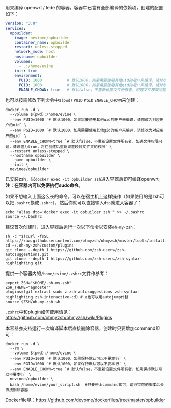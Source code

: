 用来编译 openwrt / lede 的容器，容器中已含有全部编译的依赖项，创建的配置如下：

```yaml
version: "3.8"
services:
  opbuilder:
    image: nevinee/opbuilder
    container_name: opbuilder
    restart: unless-stopped
    network_mode: host
    hostname: opbuilder
    volumes:
      - .:/home/evine
    init: true
    environment:
      PUID: 1000           # 默认1000，如果需要使用其他uid的用户来编译，请修改为对应用户的uid
      PGID: 1000           # 默认1000，如果需要使用其他gid的用户来编译，请修改为对应用户的gid
      ENABLE_CHOWN: true   # 默认false，不重新设置文件所有者，如遇文件权限问题，请设置为true，将在创建后重新设置映射文件夹的权限
```

也可以按需修改下列命令中`$(pwd)` `PUID` `PGID` `ENABLE_CHOWN`来创建：

```shell
docker run -d \
  --volume $(pwd):/home/evine \
  --env PUID=1000 `# 默认1000，如果需要使用其他uid的用户来编译，请修改为对应用户的uid` \
  --env PGID=1000 `# 默认1000，如果需要使用其他gid的用户来编译，请修改为对应用户的gid` \
  --env ENABLE_CHOWN=true `# 默认false，不重新设置文件所有者，如遇文件权限问题，请设置为true，将在创建后重新设置映射文件夹的权限` \
  --restart unless-stopped \
  --hostname opbuilder \
  --name opbuilder \
  --init \
  nevinee/opbuilder
```

已安装zsh，以`docker exec -it opbuilder zsh`进入容器后即可编译openwrt。**注：在容器内可以免密执行sudo命令。**

如果不想输入上面这么长的命令，可以在宿主机上这样操作（如果使用的是zsh可以把`.bashrc`换成`.zshrc`），然后你就可以直接输入`dto`就进入容器了：

```shell
echo "alias dto='docker exec -it opbuilder zsh'" >> ~/.bashrc
source ~/.bashrc
```

建议首次创建时，进入容器后运行一次以下命令以安装`oh-my-zsh`：

```shell
sh -c "$(curl -fsSL https://raw.githubusercontent.com/ohmyzsh/ohmyzsh/master/tools/install.sh)"
cd ~/.oh-my-zsh/custom/plugins
git clone --depth 1 https://github.com/zsh-users/zsh-autosuggestions.git
git clone --depth 1 https://github.com/zsh-users/zsh-syntax-highlighting.git
```

提供一个容器内的`/home/evine/.zshrc`文件作参考：

```shell
export ZSH="$HOME/.oh-my-zsh"
ZSH_THEME="agnoster"
plugins=(git extract sudo z zsh-autosuggestions zsh-syntax-highlighting zsh-interactive-cd) # z也可以用autojump代替
source $ZSH/oh-my-zsh.sh
```

`.zshrc`中和plugin如何使用请见：https://github.com/ohmyzsh/ohmyzsh/wiki/Plugins

本容器亦支持运行一次编译脚本后直接删除容器，创建时只要增加command即可：

```shell
docker run -d \
  --rm \
  --volume $(pwd):/home/evine \
  --env PUID=1000 `# 默认1000，如果保持默认可以不要本行` \
  --env PGID=1000 `# 默认1000，如果保持默认可以不要本行` \
  --env ENABLE_CHOWN=true `# 默认false，不重新设置文件所有者，如果保持默认可以不要本行` \
  nevinee/opbuilder \
  bash /home/evine/your_script.sh  #只要带上command即可，运行完你的脚本后会直接删除容器
```

Dockerfile见：https://github.com/devome/dockerfiles/tree/master/opbuilder
